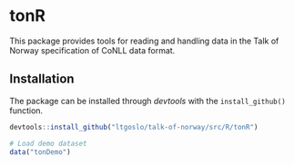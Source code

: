 # tonR
This package provides tools for reading and handling data in the Talk of Norway specification of CoNLL data format.

## Installation
The package can be installed through *devtools* with the `install_github()` function.

```R
devtools::install_github("ltgoslo/talk-of-norway/src/R/tonR")

# Load demo dataset
data("tonDemo")
```
